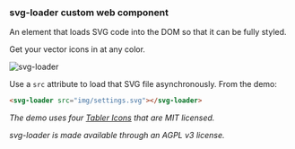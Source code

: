 ### svg-loader custom web component

An element that loads SVG code into the DOM so that it can be fully styled. 

Get your vector icons in at any color. 

![svg-loader](https://github.com/user-attachments/assets/05eb384f-780a-4377-ba35-41905e7fd1a6)

Use a `src` attribute to load that SVG file asynchronously. From the demo:
```html
<svg-loader src="img/settings.svg"></svg-loader>
```

*The demo uses four [Tabler Icons](https://github.com/tabler/tabler-icons) that are MIT licensed.*

*svg-loader is made available through an AGPL v3 license.* 
